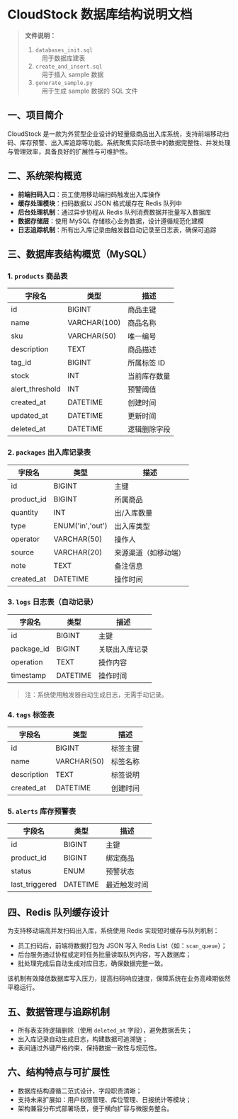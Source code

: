 # CloudStock 数据库结构说明文档

> **文件说明：**  
> 1. `databases_init.sql`  
> &emsp;用于数据库建表  
> 2. `create_and_insert.sql`  
> &emsp;用于插入 sample 数据  
> 3. `generate_sample.py`  
> &emsp;用于生成 sample 数据的 SQL 文件  

## 一、项目简介

CloudStock 是一款为外贸型企业设计的轻量级商品出入库系统，支持前端移动扫码、库存预警、出入库追踪等功能。系统聚焦实际场景中的数据完整性、并发处理与管理效率，具备良好的扩展性与可维护性。

## 二、系统架构概览

- **前端扫码入口**：员工使用移动端扫码触发出入库操作  
- **缓存处理模块**：扫码数据以 JSON 格式缓存在 Redis 队列中  
- **后台处理机制**：通过异步协程从 Redis 队列消费数据并批量写入数据库  
- **数据存储层**：使用 MySQL 存储核心业务数据，设计遵循规范化建模  
- **日志追踪机制**：所有出入库记录由触发器自动记录至日志表，确保可追踪

## 三、数据库表结构概览（MySQL）

### 1. `products` 商品表

| 字段名         | 类型          | 描述           |
|----------------|---------------|----------------|
| id             | BIGINT        | 商品主键       |
| name           | VARCHAR(100)  | 商品名称       |
| sku            | VARCHAR(50)   | 唯一编号       |
| description    | TEXT          | 商品描述       |
| tag_id         | BIGINT        | 所属标签 ID    |
| stock          | INT           | 当前库存数量   |
| alert_threshold| INT           | 预警阈值       |
| created_at     | DATETIME      | 创建时间       |
| updated_at     | DATETIME      | 更新时间       |
| deleted_at     | DATETIME      | 逻辑删除字段   |

### 2. `packages` 出入库记录表

| 字段名     | 类型           | 描述             |
|------------|----------------|------------------|
| id         | BIGINT         | 主键             |
| product_id | BIGINT         | 所属商品         |
| quantity   | INT            | 出/入库数量      |
| type       | ENUM('in','out')| 出入库类型      |
| operator   | VARCHAR(50)    | 操作人           |
| source     | VARCHAR(20)    | 来源渠道（如移动端） |
| note       | TEXT           | 备注信息         |
| created_at | DATETIME       | 操作时间         |

### 3. `logs` 日志表（自动记录）

| 字段名     | 类型       | 描述           |
|------------|------------|----------------|
| id         | BIGINT     | 主键           |
| package_id | BIGINT     | 关联出入库记录 |
| operation  | TEXT       | 操作内容       |
| timestamp  | DATETIME   | 操作时间       |

> 注：系统使用触发器自动生成日志，无需手动记录。

### 4. `tags` 标签表

| 字段名     | 类型         | 描述       |
|------------|--------------|------------|
| id         | BIGINT       | 标签主键   |
| name       | VARCHAR(50)  | 标签名称   |
| description| TEXT         | 标签说明   |
| created_at | DATETIME     | 创建时间   |

### 5. `alerts` 库存预警表

| 字段名        | 类型             | 描述           |
|---------------|------------------|----------------|
| id            | BIGINT           | 主键           |
| product_id    | BIGINT           | 绑定商品       |
| status        | ENUM             | 预警状态       |
| last_triggered| DATETIME         | 最近触发时间   |

## 四、Redis 队列缓存设计

为支持移动端高并发扫码出入库，系统使用 Redis 实现短时缓存与队列机制：

- 员工扫码后，前端将数据打包为 JSON 写入 Redis List（如：`scan_queue`）；
- 后台服务通过协程或定时任务批量读取队列内容，写入数据库；
- 批处理完成后自动生成对应日志，确保数据完整一致。

该机制有效降低数据库写入压力，提高扫码响应速度，保障系统在业务高峰期依然平稳运行。

## 五、数据管理与追踪机制

- 所有表支持逻辑删除（使用 `deleted_at` 字段），避免数据丢失；
- 出入库记录自动生成日志，构建数据可追溯链；
- 表间通过外键严格约束，保持数据一致性与规范性。

## 六、结构特点与可扩展性

- 数据库结构遵循二范式设计，字段职责清晰；
- 支持未来扩展如：用户权限管理、库位管理、日报统计等模块；
- 架构兼容分布式部署场景，便于横向扩容与微服务整合。
